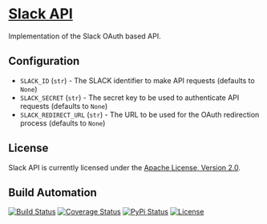 # [Slack API](http://slack-api.hive.pt)

Implementation of the Slack OAuth based API.

## Configuration

* `SLACK_ID` (`str`) - The SLACK identifier to make API requests (defaults to `None`)
* `SLACK_SECRET` (`str`) - The secret key to be used to authenticate API requests (defaults to `None`)
* `SLACK_REDIRECT_URL` (`str`) - The URL to be used for the OAuth redirection process (defaults to `None`)

## License

Slack API is currently licensed under the [Apache License, Version 2.0](http://www.apache.org/licenses/).

## Build Automation

[![Build Status](https://travis-ci.org/hivesolutions/slack_api.svg?branch=master)](https://travis-ci.org/hivesolutions/slack_api)
[![Coverage Status](https://coveralls.io/repos/hivesolutions/slack_api/badge.svg?branch=master)](https://coveralls.io/r/hivesolutions/slack_api?branch=master)
[![PyPi Status](https://img.shields.io/pypi/v/slack_api.svg)](https://pypi.python.org/pypi/slack_api)
[![License](https://img.shields.io/badge/license-Apache%202.0-blue.svg)](http://www.apache.org/licenses/)
